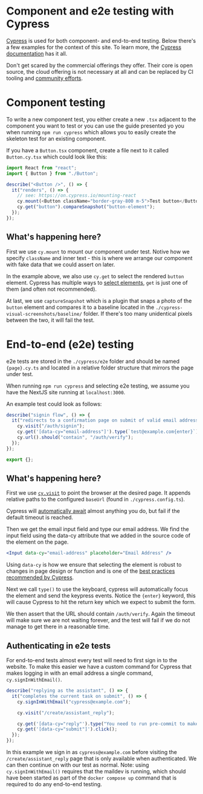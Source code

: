 # Component and e2e testing with Cypress

[Cypress](https://www.cypress.io/) is used for both component- and end-to-end testing. Below there's a few examples for
the context of this site. To learn more, the
[Cypress documentation](https://docs.cypress.io/guides/getting-started/opening-the-app) has it all.

Don't get scared by the commercial offerings they offer. Their core is open source, the cloud offering is not necessary
at all and can be replaced by CI tooling and [community efforts](https://sorry-cypress.dev/).

# Component testing

To write a new component test, you either create a new `.tsx` adjacent to the component you want to test or you can use
the guide presented yo you when running `npm run cypress` which allows you to easily create the skeleton test for an
existing component.

If you have a `Button.tsx` component, create a file next to it called `Button.cy.tsx` which could look like this:

```typescript
import React from "react";
import { Button } from "./Button";

describe("<Button />", () => {
  it("renders", () => {
    // see: https://on.cypress.io/mounting-react
    cy.mount(<Button className="border-gray-800 m-5">Test button</Button>);
    cy.get("button").compareSnapshot("button-element");
  });
});
```

## What's happening here?

First we use `cy.mount` to mount our component under test. Notive how we specify `className` and inner text - this is
where we arrange our component with fake data that we could assert on later.

In the example above, we also use `cy.get` to select the rendered `button` element. Cypress has multiple ways to
[select elements](https://docs.cypress.io/guides/references/best-practices), `get` is just one of them (and often not
recommended).

At last, we use `captureSnapshot` which is a plugin that snaps a photo of the `button` element and compares it to a
baseline located in the `./cypress-visual-screenshots/baseline/` folder. If there's too many unidentical pixels between
the two, it will fail the test.

# End-to-end (e2e) testing

e2e tests are stored in the `./cypress/e2e` folder and should be named `{page}.cy.ts` and located in a relative folder
structure that mirrors the page under test.

When running `npm run cypress` and selecting e2e testing, we assume you have the NextJS site running at
`localhost:3000`.

An example test could look as follows:

```typescript
describe("signin flow", () => {
  it("redirects to a confirmation page on submit of valid email address", () => {
    cy.visit("/auth/signin");
    cy.get('[data-cy="email-address"]').type(`test@example.com{enter}`);
    cy.url().should("contain", "/auth/verify");
  });
});

export {};
```

## What's happening here?

First we use [`cy.visit`](https://docs.cypress.io/api/commands/visit) to point the browser at the desired page. It
appends relative paths to the configured `baseUrl` (found in `./cypress.config.ts`).

Cypress will [automatically await](https://docs.cypress.io/guides/core-concepts/introduction-to-cypress#Timeouts) almost
anything you do, but fail if the default timeout is reached.

Then we get the email input field and type our email address. We find the input field using the data-cy attribute that
we added in the source code of the element on the page.

```jsx
<Input data-cy="email-address" placeholder="Email Address" />
```

Using `data-cy` is how we ensure that selecting the element is robust to changes in page design or function and is one
of the
[best practices recommended by Cypress](https://docs.cypress.io/guides/references/best-practices#Selecting-Elements).

Next we call `type()` to use the keyboard, cypress will automatically focus the element and send the keypress events.
Notice the `{enter}` keyword, this will cause Cypress to hit the return key which we expect to submit the form.

We then assert that the URL should contain `/auth/verify`. Again the timeout will make sure we are not waiting forever,
and the test will fail if we do not manage to get there in a reasonable time.

## Authenticating in e2e tests

For end-to-end tests almost every test will need to first sign in to the website. To make this easier we have a custom
command for Cypress that makes logging in with an email address a single command, `cy.signInWithEmail()`.

```typescript
describe("replying as the assistant", () => {
  it("completes the current task on submit", () => {
    cy.signInWithEmail("cypress@example.com");

    cy.visit("/create/assistant_reply");

    cy.get('[data-cy="reply"').type("You need to run pre-commit to make the reviewer happy.");
    cy.get('[data-cy="submit"]').click();
  });
});
```

In this example we sign in as `cypress@example.com` before visiting the `/create/assistant_reply` page that is only
available when authenticated. We can then continue on with our test as normal. Note: using `cy.signInWithEmail()`
requires that the maildev is running, which should have been started as part of the `docker compose up` command that is
required to do any end-to-end testing.
